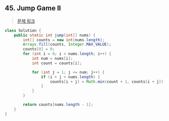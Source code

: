 ## 45. Jump Game II

> [문제 링크](https://leetcode.com/problems/jump-game-ii/description/?source=submission-ac)

```java
class Solution {
    public static int jump(int[] nums) {
		int[] counts = new int[nums.length];
		Arrays.fill(counts, Integer.MAX_VALUE);
		counts[0] = 0;
		for (int i = 0; i < nums.length; i++) {
			int num = nums[i];
			int count = counts[i];

			for (int j = 1; j <= num; j++) {
				if (i + j < nums.length) {
					counts[i + j] = Math.min(count + 1, counts[i + j]);
				}
			}
		}

		return counts[nums.length - 1];
	}
}
```
